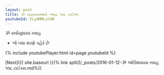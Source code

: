 ```yaml
---
layout: post
title: ૐ સાહસરામશવે નમહ ૧૦૮ ટાઈમ્સ
youtubeId: FLy9MMLsCAM
---
```

 
 
 ૐ સર્વાયુધાયા નમહ  
 
 -  જે બધા શસ્ત્રો પહેરે છે 
 
  
 
  
 
 
 
 
 
 


{% include youtubePlayer.html id=page.youtubeId %}
 
[Next]({{ site.baseurl }}{% link  split2/_posts/2016-01-12-ૐ ઓઉષાધાયા નમહ ૧૦૮ ટાઈમ્સ.md%})
 
